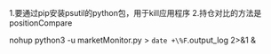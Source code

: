 1.要通过pip安装psutil的python包，用于kill应用程序
2.持仓对比的方法是positionCompare


nohup python3 -u marketMonitor.py > `date +\%F`.output_log 2>&1 &


